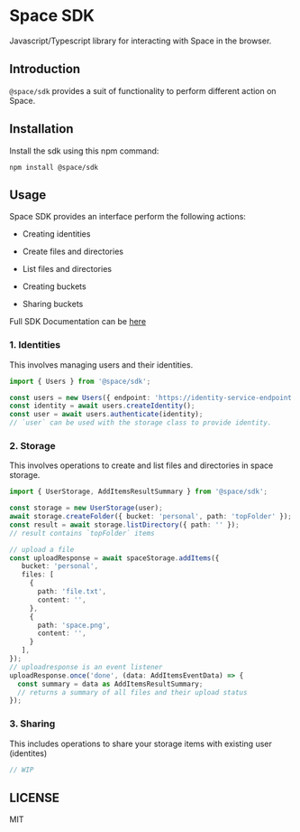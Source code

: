 # Space SDK
 Javascript/Typescript library for interacting with Space in the browser.
 
## Introduction
`@space/sdk` provides a suit of functionality to perform different action on Space.

## Installation
Install the sdk using this npm command:
```
npm install @space/sdk
```

## Usage
Space SDK provides an interface perform the following actions:

- Creating identities

- Create files and directories

- List files and directories

- Creating buckets

- Sharing buckets

Full SDK Documentation can be [here](https://fleekhq.github.io/space-sdk/)

### 1. Identities
This involves managing users and their identities.

```typescript
import { Users } from '@space/sdk';

const users = new Users({ endpoint: 'https://identity-service-endpoint.com' });
const identity = await users.createIdentity();
const user = await users.authenticate(identity);
// `user` can be used with the storage class to provide identity.
```

### 2. Storage
This involves operations to create and list files and directories in space storage.

```typescript
import { UserStorage, AddItemsResultSummary } from '@space/sdk';

const storage = new UserStorage(user);
await storage.createFolder({ bucket: 'personal', path: 'topFolder' });
const result = await storage.listDirectory({ path: '' });
// result contains `topFolder` items

// upload a file
const uploadResponse = await spaceStorage.addItems({
   bucket: 'personal',
   files: [
     {
       path: 'file.txt',
       content: '',
     },
     {
       path: 'space.png',
       content: '',
     }
   ],
});
// uploadresponse is an event listener
uploadResponse.once('done', (data: AddItemsEventData) => {
  const summary = data as AddItemsResultSummary;
  // returns a summary of all files and their upload status
});
```

### 3. Sharing
This includes operations to share your storage items with existing user (identites)  

```typescript
// WIP
```

## LICENSE
MIT
